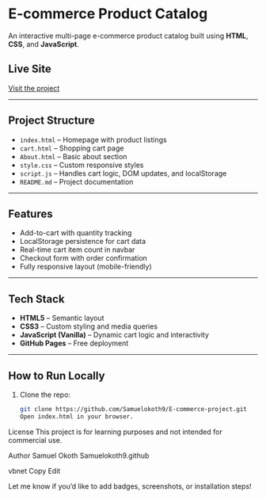 # E-commerce Product Catalog

An interactive multi-page e-commerce product catalog built using **HTML**, **CSS**, and **JavaScript**.

## Live Site

[Visit the project](https://samuelokoth9.github.io/E-commerce-project/)

---

## Project Structure

- `index.html` – Homepage with product listings
- `cart.html` – Shopping cart page
- `About.html` – Basic about section
- `style.css` – Custom responsive styles
- `script.js` – Handles cart logic, DOM updates, and localStorage
- `README.md` – Project documentation

---

## Features

- Add-to-cart with quantity tracking
- LocalStorage persistence for cart data
- Real-time cart item count in navbar
- Checkout form with order confirmation
- Fully responsive layout (mobile-friendly)

---

## Tech Stack

- **HTML5** – Semantic layout
- **CSS3** – Custom styling and media queries
- **JavaScript (Vanilla)** – Dynamic cart logic and interactivity
- **GitHub Pages** – Free deployment

---

## How to Run Locally

1. Clone the repo:
   ```bash
   git clone https://github.com/Samuelokoth9/E-commerce-project.git
   Open index.html in your browser.
   ```

License
This project is for learning purposes and not intended for commercial use.

Author
Samuel Okoth
Samuelokoth9.github

vbnet
Copy
Edit

Let me know if you’d like to add badges, screenshots, or installation steps!
